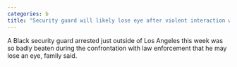 ```yaml
---
categories: b
title: "Security guard will likely lose eye after violent interaction with Los Angeles deputies"
---
```

A Black security guard arrested just outside of Los Angeles this week was so badly beaten during the confrontation with law enforcement that he may lose an eye, family said.